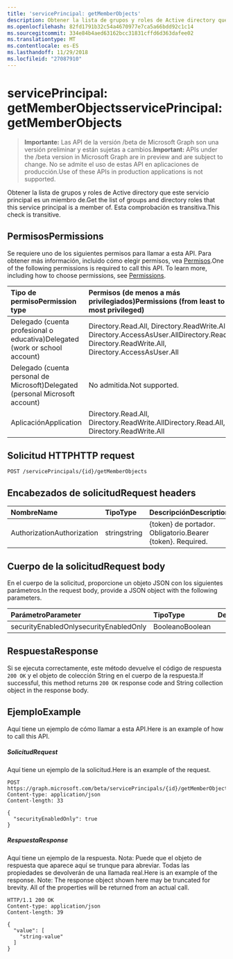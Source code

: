 ```yaml
---
title: 'servicePrincipal: getMemberObjects'
description: Obtener la lista de grupos y roles de Active directory que este servicio principal es un miembro de.  Esta comprobación es transitiva.
ms.openlocfilehash: 82fd1791b32c54a4670977e7ca5a66bdd92c1c14
ms.sourcegitcommit: 334e84b4aed63162bcc31831cffd6d363dafee02
ms.translationtype: MT
ms.contentlocale: es-ES
ms.lasthandoff: 11/29/2018
ms.locfileid: "27087910"
---
```

# <a name="serviceprincipal-getmemberobjects"></a><span data-ttu-id="283df-104">servicePrincipal: getMemberObjects</span><span class="sxs-lookup"><span data-stu-id="283df-104">servicePrincipal: getMemberObjects</span></span>

> <span data-ttu-id="283df-105">**Importante:** Las API de la versión /beta de Microsoft Graph son una versión preliminar y están sujetas a cambios.</span><span class="sxs-lookup"><span data-stu-id="283df-105">**Important:** APIs under the /beta version in Microsoft Graph are in preview and are subject to change.</span></span> <span data-ttu-id="283df-106">No se admite el uso de estas API en aplicaciones de producción.</span><span class="sxs-lookup"><span data-stu-id="283df-106">Use of these APIs in production applications is not supported.</span></span>

<span data-ttu-id="283df-107">Obtener la lista de grupos y roles de Active directory que este servicio principal es un miembro de.</span><span class="sxs-lookup"><span data-stu-id="283df-107">Get the list of groups and directory roles that this service principal is a member of.</span></span>  <span data-ttu-id="283df-108">Esta comprobación es transitiva.</span><span class="sxs-lookup"><span data-stu-id="283df-108">This check is transitive.</span></span>

## <a name="permissions"></a><span data-ttu-id="283df-109">Permisos</span><span class="sxs-lookup"><span data-stu-id="283df-109">Permissions</span></span>
<span data-ttu-id="283df-p104">Se requiere uno de los siguientes permisos para llamar a esta API. Para obtener más información, incluido cómo elegir permisos, vea [Permisos](/graph/permissions-reference).</span><span class="sxs-lookup"><span data-stu-id="283df-p104">One of the following permissions is required to call this API. To learn more, including how to choose permissions, see [Permissions](/graph/permissions-reference).</span></span>

|<span data-ttu-id="283df-112">Tipo de permiso</span><span class="sxs-lookup"><span data-stu-id="283df-112">Permission type</span></span>      | <span data-ttu-id="283df-113">Permisos (de menos a más privilegiados)</span><span class="sxs-lookup"><span data-stu-id="283df-113">Permissions (from least to most privileged)</span></span>              |
|:--------------------|:---------------------------------------------------------|
|<span data-ttu-id="283df-114">Delegado (cuenta profesional o educativa)</span><span class="sxs-lookup"><span data-stu-id="283df-114">Delegated (work or school account)</span></span> | <span data-ttu-id="283df-115">Directory.Read.All, Directory.ReadWrite.All, Directory.AccessAsUser.All</span><span class="sxs-lookup"><span data-stu-id="283df-115">Directory.Read.All, Directory.ReadWrite.All, Directory.AccessAsUser.All</span></span>    |
|<span data-ttu-id="283df-116">Delegado (cuenta personal de Microsoft)</span><span class="sxs-lookup"><span data-stu-id="283df-116">Delegated (personal Microsoft account)</span></span> | <span data-ttu-id="283df-117">No admitida.</span><span class="sxs-lookup"><span data-stu-id="283df-117">Not supported.</span></span>    |
|<span data-ttu-id="283df-118">Aplicación</span><span class="sxs-lookup"><span data-stu-id="283df-118">Application</span></span> | <span data-ttu-id="283df-119">Directory.Read.All, Directory.ReadWrite.All</span><span class="sxs-lookup"><span data-stu-id="283df-119">Directory.Read.All, Directory.ReadWrite.All</span></span> |

## <a name="http-request"></a><span data-ttu-id="283df-120">Solicitud HTTP</span><span class="sxs-lookup"><span data-stu-id="283df-120">HTTP request</span></span>
<!-- { "blockType": "ignored" } -->
```http
POST /servicePrincipals/{id}/getMemberObjects

```
## <a name="request-headers"></a><span data-ttu-id="283df-121">Encabezados de solicitud</span><span class="sxs-lookup"><span data-stu-id="283df-121">Request headers</span></span>
| <span data-ttu-id="283df-122">Nombre</span><span class="sxs-lookup"><span data-stu-id="283df-122">Name</span></span>       | <span data-ttu-id="283df-123">Tipo</span><span class="sxs-lookup"><span data-stu-id="283df-123">Type</span></span> | <span data-ttu-id="283df-124">Descripción</span><span class="sxs-lookup"><span data-stu-id="283df-124">Description</span></span>|
|:---------------|:--------|:----------|
| <span data-ttu-id="283df-125">Authorization</span><span class="sxs-lookup"><span data-stu-id="283df-125">Authorization</span></span>  | <span data-ttu-id="283df-126">string</span><span class="sxs-lookup"><span data-stu-id="283df-126">string</span></span>  | <span data-ttu-id="283df-p105">{token} de portador. Obligatorio.</span><span class="sxs-lookup"><span data-stu-id="283df-p105">Bearer {token}. Required.</span></span> |

## <a name="request-body"></a><span data-ttu-id="283df-129">Cuerpo de la solicitud</span><span class="sxs-lookup"><span data-stu-id="283df-129">Request body</span></span>
<span data-ttu-id="283df-130">En el cuerpo de la solicitud, proporcione un objeto JSON con los siguientes parámetros.</span><span class="sxs-lookup"><span data-stu-id="283df-130">In the request body, provide a JSON object with the following parameters.</span></span>

| <span data-ttu-id="283df-131">Parámetro</span><span class="sxs-lookup"><span data-stu-id="283df-131">Parameter</span></span>    | <span data-ttu-id="283df-132">Tipo</span><span class="sxs-lookup"><span data-stu-id="283df-132">Type</span></span>   |<span data-ttu-id="283df-133">Descripción</span><span class="sxs-lookup"><span data-stu-id="283df-133">Description</span></span>|
|:---------------|:--------|:----------|
|<span data-ttu-id="283df-134">securityEnabledOnly</span><span class="sxs-lookup"><span data-stu-id="283df-134">securityEnabledOnly</span></span>|<span data-ttu-id="283df-135">Booleano</span><span class="sxs-lookup"><span data-stu-id="283df-135">Boolean</span></span>||

## <a name="response"></a><span data-ttu-id="283df-136">Respuesta</span><span class="sxs-lookup"><span data-stu-id="283df-136">Response</span></span>

<span data-ttu-id="283df-137">Si se ejecuta correctamente, este método devuelve el código de respuesta `200 OK` y el objeto de colección String en el cuerpo de la respuesta.</span><span class="sxs-lookup"><span data-stu-id="283df-137">If successful, this method returns `200 OK` response code and String collection object in the response body.</span></span>

## <a name="example"></a><span data-ttu-id="283df-138">Ejemplo</span><span class="sxs-lookup"><span data-stu-id="283df-138">Example</span></span>
<span data-ttu-id="283df-139">Aquí tiene un ejemplo de cómo llamar a esta API.</span><span class="sxs-lookup"><span data-stu-id="283df-139">Here is an example of how to call this API.</span></span>
##### <a name="request"></a><span data-ttu-id="283df-140">Solicitud</span><span class="sxs-lookup"><span data-stu-id="283df-140">Request</span></span>
<span data-ttu-id="283df-141">Aquí tiene un ejemplo de la solicitud.</span><span class="sxs-lookup"><span data-stu-id="283df-141">Here is an example of the request.</span></span>
<!-- {
  "blockType": "request",
  "name": "serviceprincipal_getmemberobjects"
}-->
```http
POST https://graph.microsoft.com/beta/servicePrincipals/{id}/getMemberObjects
Content-type: application/json
Content-length: 33

{
  "securityEnabledOnly": true
}
```

##### <a name="response"></a><span data-ttu-id="283df-142">Respuesta</span><span class="sxs-lookup"><span data-stu-id="283df-142">Response</span></span>
<span data-ttu-id="283df-p106">Aquí tiene un ejemplo de la respuesta. Nota: Puede que el objeto de respuesta que aparece aquí se trunque para abreviar. Todas las propiedades se devolverán de una llamada real.</span><span class="sxs-lookup"><span data-stu-id="283df-p106">Here is an example of the response. Note: The response object shown here may be truncated for brevity. All of the properties will be returned from an actual call.</span></span>
<!-- {
  "blockType": "response",
  "truncated": true,
  "@odata.type": "string",
  "isCollection": true
} -->
```http
HTTP/1.1 200 OK
Content-type: application/json
Content-length: 39

{
  "value": [
    "string-value"
  ]
}
```

<!-- uuid: 8fcb5dbc-d5aa-4681-8e31-b001d5168d79
2015-10-25 14:57:30 UTC -->
<!-- {
  "type": "#page.annotation",
  "description": "servicePrincipal: getMemberObjects",
  "keywords": "",
  "section": "documentation",
  "tocPath": ""
}-->